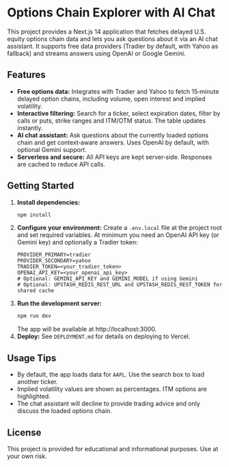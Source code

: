 # Options Chain Explorer with AI Chat

This project provides a Next.js 14 application that fetches delayed U.S. equity options chain data and lets you ask questions about it via an AI chat assistant. It supports free data providers (Tradier by default, with Yahoo as fallback) and streams answers using OpenAI or Google Gemini.

## Features

* **Free options data:** Integrates with Tradier and Yahoo to fetch 15‑minute delayed option chains, including volume, open interest and implied volatility.
* **Interactive filtering:** Search for a ticker, select expiration dates, filter by calls or puts, strike ranges and ITM/OTM status. The table updates instantly.
* **AI chat assistant:** Ask questions about the currently loaded options chain and get context‑aware answers. Uses OpenAI by default, with optional Gemini support.
* **Serverless and secure:** All API keys are kept server‑side. Responses are cached to reduce API calls.

## Getting Started

1. **Install dependencies:**
   ```sh
   npm install
   ```
2. **Configure your environment:** Create a `.env.local` file at the project root and set required variables. At minimum you need an OpenAI API key (or Gemini key) and optionally a Tradier token:
   ```env
   PROVIDER_PRIMARY=tradier
   PROVIDER_SECONDARY=yahoo
   TRADIER_TOKEN=<your_tradier_token>
   OPENAI_API_KEY=<your_openai_api_key>
   # Optional: GEMINI_API_KEY and GEMINI_MODEL if using Gemini
   # Optional: UPSTASH_REDIS_REST_URL and UPSTASH_REDIS_REST_TOKEN for shared cache
   ```
3. **Run the development server:**
   ```sh
   npm run dev
   ```
   The app will be available at http://localhost:3000.
4. **Deploy:** See `DEPLOYMENT.md` for details on deploying to Vercel.

## Usage Tips

* By default, the app loads data for `AAPL`. Use the search box to load another ticker.
* Implied volatility values are shown as percentages. ITM options are highlighted.
* The chat assistant will decline to provide trading advice and only discuss the loaded options chain.

## License

This project is provided for educational and informational purposes. Use at your own risk.

